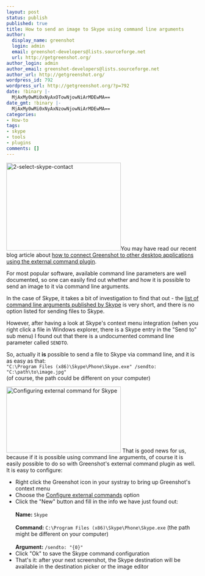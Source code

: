 ```yaml
---
layout: post
status: publish
published: true
title: How to send an image to Skype using command line arguments
author:
  display_name: greenshot
  login: admin
  email: greenshot-developers@lists.sourceforge.net
  url: http://getgreenshot.org/
author_login: admin
author_email: greenshot-developers@lists.sourceforge.net
author_url: http://getgreenshot.org/
wordpress_id: 792
wordpress_url: http://getgreenshot.org/?p=792
date: !binary |-
  MjAxMy0wMi0xNyAxOTowNjowNiArMDEwMA==
date_gmt: !binary |-
  MjAxMy0wMi0xNyAxNzowNjowNiArMDEwMA==
categories:
- How-to
tags:
- skype
- tools
- plugins
comments: []
---
```

<p><a href="http://getgreenshot.org/2013/02/17/how-to-send-an-image-to-skype-using-command-line-arguments/2-select-skype-contact-2/" rel="attachment wp-att-849" title="Selecting the Skype recipient"><img src="http://getgreenshot.org/wp-content/uploads/2013/02/2-select-skype-contact-300x230.png" alt="2-select-skype-contact" width="300" height="230" class="alignleft size-medium wp-image-849"  alt="Selecting the Skype recipient" /></a>You may have read our recent blog article about <a href="http://getgreenshot.org/2013/01/28/how-to-use-the-external-command-plugin-to-send-screenshots-to-other-applications/" title="How to use the External Command Plugin to send screenshots to other applications">how to connect Greenshot to other desktop applications using the external command plugin</a>.</p>
<p>For most popular software, available command line parameters are well documented, so one can easily find out whether and how it is possible to send an image to it via command line arguments.</p>
<p>In the case of Skype, it takes a bit of investigation to find that out - the <a href="https://support.skype.com/en/faq/FA171/can-i-run-skype-for-windows-desktop-from-the-command-line" rel="nofollow">list of command line arguments published by Skype</a> is very short, and there is no option listed for sending files to Skype.</p>
<p>However, after having a look at Skype's context menu integration (when you right click a file in Windows explorer, there is a Skype entry in the "Send to" sub menu) I found out that there is a undocumented command line parameter called <code>SENDTO</code>.</p>
<p>So, actually it <strong>is</strong> possible to send a file to Skype via command line, and it is as easy as that:<br />
<code>"C:\Program Files (x86)\Skype\Phone\Skype.exe" /sendto: "C:\path\to\image.jpg"</code><br />
(of course, the path could be different on your computer)</p>
<p><a href="http://getgreenshot.org/wp-content/uploads/2013/02/1-configure-skype-command.png" title="Configuring external command for Skype"><img src="http://getgreenshot.org/wp-content/uploads/2013/02/1-configure-skype-command-300x173.png" alt="Configuring external command for Skype" width="300" height="173" class="alignright size-medium wp-image-851" /></a> That is good news for us, because if it is possible using command line arguments, of course it is easily possible to do so with Greenshot's external command plugin as well.<br />
It is easy to configure:</p>
<ul>
<li>Right click the Greenshot icon in your systray to bring up Greenshot's context menu</li>
<li>Choose the <a href="http://getgreenshot.org/2013/01/28/how-to-use-the-external-command-plugin-to-send-screenshots-to-other-applications/" title="How to use the External Command Plugin to send screenshots to other applications">Configure external commands</a> option</li>
<li>Click the "New" button and fill in the info we have just found out:<br><br />
<strong>Name:</strong> <code>Skype</code><br><br />
<strong>Command:</strong> <code>C:\Program Files (x86)\Skype\Phone\Skype.exe</code> (the path might be different on your computer)<br><br />
<strong>Argument:</strong> <code>/sendto: "{0}"</code></li>
<li>Click "Ok" to save the Skype command configuration</li>
<li>That's it: after your next screenshot, the Skype destination will be available in the destination picker or the image editor</li>
</ul>
